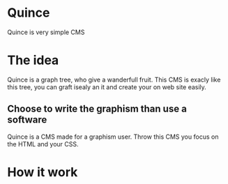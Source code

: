 # Quince
Quince is very simple CMS

# The idea
Quince is a graph tree, who give a wanderfull fruit. This CMS is exacly like this tree, you can graft isealy an it and create your on web site easily.

## Choose to write the graphism than use a software
Quince is a CMS made for a graphism user. Throw this CMS you focus on the HTML and your CSS.

# How it work
